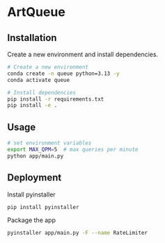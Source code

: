 # ArtQueue

## Installation

Create a new environment and install dependencies.

```bash
# Create a new environment
conda create -n queue python=3.13 -y
conda activate queue
```

```bash
# Install dependencies
pip install -r requirements.txt
pip install -e .
```

## Usage

```bash
# set environment variables
export MAX_QPM=5  # max queries per minute
python app/main.py 
```

## Deployment

Install pyinstaller

```bash
pip install pyinstaller
```

Package the app

```bash
pyinstaller app/main.py -F --name RateLimiter
```